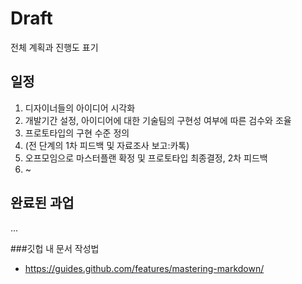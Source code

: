 # Draft
전체 계획과 진행도 표기


## 일정
1. 디자이너들의 아이디어 시각화 
2. 개발기간 설정, 아이디어에 대한 기술팀의 구현성 여부에 따른 검수와 조율 
3. 프로토타입의 구현 수준 정의 
4. (전 단계의 1차 피드백 및 자료조사 보고:카톡)
5. 오프모임으로 마스터플랜 확정 및 프로토타입 최종결정, 2차 피드백
6. ~

## 완료된 과업
...

###깃헙 내 문서 작성법
 * https://guides.github.com/features/mastering-markdown/
